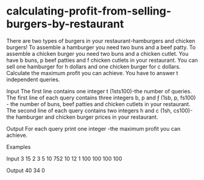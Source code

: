 # calculating-profit-from-selling-burgers-by-restaurant

There are two types of burgers in your restaurant-hamburgers and chicken burgers! To assemble a hamburger you need two buns and a beef patty. To assemble a chicken burger you need two buns and a chicken cutlet. You have b buns, p beef patties and f chicken cutlets in your restaurant. You can sell one hamburger
for h dollars and one chicken burger for c dollars. Calculate the maximum profit you can achieve.
You have to answer t independent queries.

Input
The first line contains one integer t (1sts100)-the number of queries.
The first line of each query contains three integers b, p and ƒ (1sb, p, fs100) - the number of buns, beef patties and chicken cutlets in your restaurant.
The second line of each query contains two integers h and c (1sh, cs100)-the hamburger and chicken
burger prices in your restaurant.

Output
For each query print one integer -the maximum profit you can achieve.

Examples

Input
3
15 2 3
5 10
752
10 12
1 100 100
100 100

Output
40
34
0
